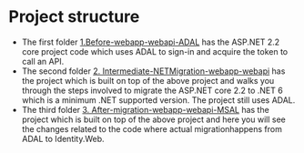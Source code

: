 # Project structure 
- The first folder [1.Before-webapp-webapi-ADAL](Asp.NetCore-ADAL-To-Identity.Web/1.Before-webapp-webapi-ADAL) has the ASP.NET 2.2 core project code which uses ADAL to sign-in and acquire the token to call an API.
- The second folder [2. Intermediate-NETMigration-webapp-webapi](Asp.NetCore-ADAL-To-Identity.Web/2.%20Intermediate-NETMigration-webapp-webapi) has the project which is built on top of the above project and walks you through the steps involved to migrate the ASP.NET core 2.2 to .NET 6 which is a minimum .NET supported version. The project still uses ADAL. 
- The third folder [3. After-migration-webapp-webapi-MSAL](Asp.NetCore-ADAL-To-Identity.Web/3.%20After-migration-webapp-webapi-MSAL) has the project which is built on top of the above project and here you will see the changes related to the code where actual migrationhappens from ADAL to Identity.Web.   
